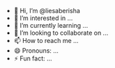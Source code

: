 - 👋 Hi, I’m @liesaberisha
- 👀 I’m interested in ...
- 🌱 I’m currently learning ...
- 💞️ I’m looking to collaborate on ...
- 📫 How to reach me ...
- 😄 Pronouns: ...
- ⚡ Fun fact: ...

<!---
liesaberisha/liesaberisha is a ✨ special ✨ repository because its `README.md` (this file) appears on your GitHub profile.
You can click the Preview link to take a look at your changes.
--->
